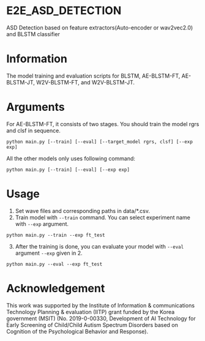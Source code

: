 # E2E_ASD_DETECTION

ASD Detection based on feature extractors(Auto-encoder or wav2vec2.0) and BLSTM classifier

# Information
The model training and evaluation scripts for BLSTM, AE-BLSTM-FT, AE-BLSTM-JT, W2V-BLSTM-FT, and W2V-BLSTM-JT. <br />

# Arguments
For AE-BLSTM-FT, it consists of two stages. You should train the model rgrs and clsf in sequence.
```
python main.py [--train] [--eval] [--target_model rgrs, clsf] [--exp exp]
```
All the other models only uses following command:
```
python main.py [--train] [--eval] [--exp exp]
```

# Usage
1. Set wave files and corresponding paths in data/*.csv.
2. Train model with ```--train``` command. You can select experiment name with ```--exp``` argument.
```
python main.py --train --exp ft_test
```
3. After the training is done, you can evaluate your model with ```--eval``` argument ```--exp``` given in 2.
```
python main.py --eval --exp ft_test
```

# Acknowledgement
This work was supported by the Institute of Information & communications Technology Planning & evaluation (IITP) grant funded by the Korea government (MSIT) (No. 2019-0-00330, Development of AI Technology for Early Screening of Child/Child Autism Spectrum Disorders based on Cognition of the Psychological Behavior and Response).
